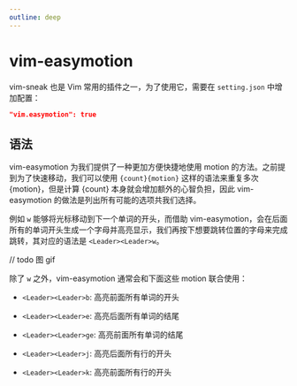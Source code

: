 ```yaml
---
outline: deep
---
```


# vim-easymotion

vim-sneak 也是 Vim 常用的插件之一，为了使用它，需要在 `setting.json` 中增加配置：

```json
"vim.easymotion": true
```

## 语法

vim-easymotion 为我们提供了一种更加方便快捷地使用 motion 的方法。之前提到为了快速移动，我们可以使用 `{count}{motion}` 这样的语法来重复多次 {motion}，但是计算 {count} 本身就会增加额外的心智负担，因此 vim-easymotion 的做法是列出所有可能的选项共我们选择。

例如 `w` 能够将光标移动到下一个单词的开头，而借助 vim-easymotion，会在后面所有的单词开头生成一个字母并高亮显示，我们再按下想要跳转位置的字母来完成跳转，其对应的语法是 `<Leader><Leader>w`。

// todo 图 gif

除了 `w` 之外，vim-easymotion 通常会和下面这些 motion 联合使用：

- `<Leader><Leader>b`: 高亮前面所有单词的开头

- `<Leader><Leader>e`: 高亮后面所有单词的结尾

- `<Leader><Leader>ge`: 高亮前面所有单词的结尾

- `<Leader><Leader>j`: 高亮后面所有行的开头

- `<Leader><Leader>k`: 高亮前面所有行的开头

